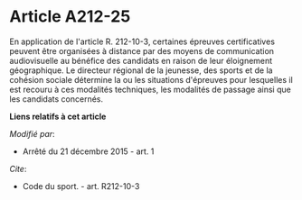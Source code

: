 # Article A212-25

En application de l'article R. 212-10-3, certaines épreuves certificatives peuvent être organisées à distance par des moyens
de communication audiovisuelle au bénéfice des candidats en raison de leur éloignement géographique. Le directeur régional de
la jeunesse, des sports et de la cohésion sociale détermine la ou les situations d'épreuves pour lesquelles il est recouru à
ces modalités techniques, les modalités de passage ainsi que les candidats concernés.

**Liens relatifs à cet article**

_Modifié par_:

  - Arrêté du 21 décembre 2015 - art. 1

_Cite_:

  - Code du sport. - art. R212-10-3
